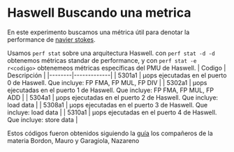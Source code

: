 # Haswell Buscando una metrica
En este experimento buscamos una métrica útil para denotar la performance de [navier stokes](https://github.com/germanferrero/navier-stokes).

Usamos `perf stat` sobre una arquitectura Haswell.
con `perf stat -d -d` obtenemos métricas standar de performance,
y con `perf stat -e r<codigo>` obtenemeos métricas específicas del PMU de Haswell.
| Codigo | Descripción |
|--------|-------------|
| 5301a1 | µops ejecutadas en el puerto 0 de Haswell. Que incluye: FP FMA, FP MUL, FP DIV |
| 5302a1 | µops ejecutadas en el puerto 1 de Haswell. Que incluye: FP FMA, FP MUL, FP ADD | 
| 5304a1 | µops ejecutadas en el puerto 2 de Haswell. Que incluye: load data | 
| 5308a1 | µops ejecutadas en el puerto 3 de Haswell. Que incluye: load data | 
| 5310a1 | µops ejecutadas en el puerto 4 de Haswell. Que incluye: store data |

Estos códigos fueron obtenidos siguiendo la [guía](https://cs.famaf.unc.edu.ar/~nicolasw/Docencia/CP/2021/instructivo_flops.html) los compañeros de la materia Bordon, Mauro y Garagiola, Nazareno